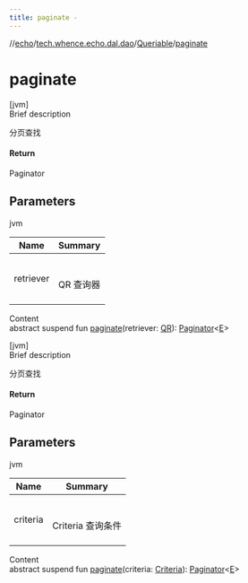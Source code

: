 ```yaml
---
title: paginate -
---
```

//[echo](../../index.md)/[tech.whence.echo.dal.dao](../index.md)/[Queriable](index.md)/[paginate](paginate.md)



# paginate  
[jvm]  
Brief description  


分页查找



#### Return  


Paginator<E>



## Parameters  
  
jvm  
  
|  Name|  Summary| 
|---|---|
| retriever| <br><br>QR 查询器<br><br>
  
  
Content  
abstract suspend fun [paginate](paginate.md)(retriever: [QR](index.md)): [Paginator](../../tech.whence.echo.container/-paginator/index.md)<[E](index.md)>  


[jvm]  
Brief description  


分页查找



#### Return  


Paginator<E>



## Parameters  
  
jvm  
  
|  Name|  Summary| 
|---|---|
| criteria| <br><br>Criteria 查询条件<br><br>
  
  
Content  
abstract suspend fun [paginate](paginate.md)(criteria: [Criteria](../../tech.whence.echo.dal.filter/-criteria/index.md)): [Paginator](../../tech.whence.echo.container/-paginator/index.md)<[E](index.md)>  



